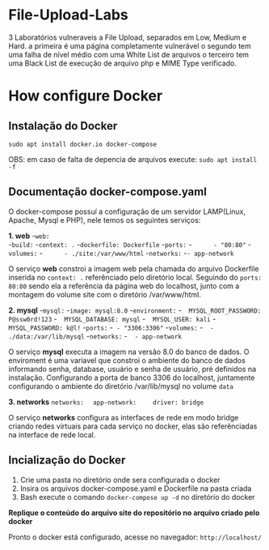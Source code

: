 # File-Upload-Labs

3 Laboratórios vulneraveis a File Upload, separados em Low, Medium e Hard.
a primeira é uma página completamente vulnerável
o segundo tem uma falha de nível médio com uma White List de arquivos
o terceiro tem uma Black List de execução de arquivo php e MIME Type verificado.

# How configure Docker
## Instalação do Docker
`sudo apt install docker.io docker-compose`

OBS: em caso de falta de depencia de arquivos execute:
`sudo apt install -f`

## Documentação docker-compose.yaml
O docker-compose possuí a configuração de um servidor LAMP(Linux, Apache, Mysql e PHP), nele temos os seguintes serviços:

**1. web**
-`web:`<br />
-`build:`
-`context: .`
-`dockerfile: Dockerfile`
-`ports:`
-`      - "80:80"`
-`volumes:`
-`      - ./site:/var/www/html`
-`networks:`
-`- app-network`

O serviço **web** constroi a imagem web pela chamada do arquivo Dockerfile inserida no `context: .` referênciado pelo diretório local.
Seguindo do `ports: 80:80` sendo ela a referência da página web do localhost, junto com a montagem do volume site com o diretório /var/www/html.

**2. mysql**
  -`mysql:`
    -`image: mysql:8.0`
    -`environment:`
    -`  MYSQL_ROOT_PASSWORD: P@ssw0rd!123`
    -`  MYSQL_DATABASE: mysql`
    -`  MYSQL_USER: kali`
    -`  MYSQL_PASSWORD: k@l!`
    -`ports:`
    -` - "3306:3306"`
    -`volumes:`
    -`  - ./data:/var/lib/mysql`
    -`networks:`
    -`  - app-network`
  
O serviço **mysql** executa a imagem na versão 8.0 do banco de dados.
O enviroment é uma variavel que constroi o ambiente do banco de dados informando senha, database, usuário e senha de usuário, pré definidos na instalação.
Configurando a porta de banco 3306 do localhost, juntamente configurando o ambiente do diretório /var/lib/mysql no volume `data`

  **3. networks**
  `networks:`
  `  app-network:`
  `    driver: bridge`
  
O serviço **networks** configura as interfaces de rede em modo bridge criando redes virtuais para cada serviço no docker, elas são referênciadas na interface de rede local.

## Incialização do Docker
1. Crie uma pasta no diretório onde sera configurada o docker
2. Insira os arquivos docker-compose.yaml e Dockerfile na pasta criada
3. Bash execute o comando `docker-compose up -d` no diretório do docker

**Replique o conteúdo do arquivo site do repositório no arquivo criado pelo docker**

Pronto o docker está configurado, acesse no navegador:
`http://localhost/`


